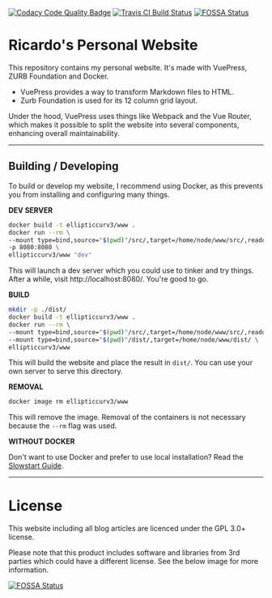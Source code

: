 [![Codacy Code Quality Badge](https://api.codacy.com/project/badge/Grade/b10397298a3d443783985c67631ec597)](https://www.codacy.com/manual/ellipticcurv3/www?utm_source=github.com&amp;utm_medium=referral&amp;utm_content=ellipticcurv3/www&amp;utm_campaign=Badge_Grade) [![Travis CI Build Status](https://travis-ci.com/ellipticcurv3/www.svg?branch=develop)](https://travis-ci.com/ellipticcurv3/www)
[![FOSSA Status](https://app.fossa.io/api/projects/git%2Bgithub.com%2Fellipticcurv3%2Fwww.svg?type=shield)](https://app.fossa.io/projects/git%2Bgithub.com%2Fellipticcurv3%2Fwww?ref=badge_shield)

# Ricardo's Personal Website

This repository contains my personal website. It's made with VuePress, ZURB Foundation and Docker.

- VuePress provides a way to transform Markdown files to HTML.
- Zurb Foundation is used for its 12 column grid layout.

Under the hood, VuePress uses things like Webpack and the Vue Router, which makes it possible to split the website into several components, enhancing overall maintainability.

---

## Building / Developing

To build or develop my website, I recommend using Docker, as this prevents you from installing and configuring many things.

**DEV SERVER**

```sh
docker build -t ellipticcurv3/www .
docker run --rm \
--mount type=bind,source="$(pwd)"/src/,target=/home/node/www/src/,readonly \
-p 8080:8080 \
ellipticcurv3/www "dev"
```

This will launch a dev server which you could use to tinker and try things. After a while, visit http://localhost:8080/. You're good to go.

**BUILD**

```sh
mkdir -p ./dist/
docker build -t ellipticcurv3/www .
docker run --rm \
--mount type=bind,source="$(pwd)"/src/,target=/home/node/www/src/,readonly \
--mount type=bind,source="$(pwd)"/dist/,target=/home/node/www/dist/ \
ellipticcurv3/www
```

This will build the website and place the result in `dist/`. You can use your own server to serve this directory.

**REMOVAL**

```sh
docker image rm ellipticcurv3/www
```

This will remove the image. Removal of the containers is not necessary because the `--rm` flag was used.

**WITHOUT DOCKER**

Don't want to use Docker and prefer to use local installation? Read the [Slowstart Guide](./SLOWSTART.md).

---

# License

This website including all blog articles are licenced under the GPL 3.0+ license.

Please note that this product includes software and libraries from 3rd parties which could have a different license. See the below image for more information.

[![FOSSA Status](https://app.fossa.io/api/projects/git%2Bgithub.com%2Fellipticcurv3%2Fwww.svg?type=large)](https://app.fossa.io/projects/git%2Bgithub.com%2Fellipticcurv3%2Fwww?ref=badge_large)